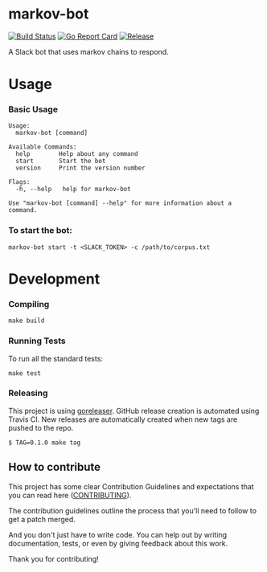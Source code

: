 # markov-bot

[![Build Status](https://travis-ci.com/cjonesy/markov-bot.svg?branch=master)](https://travis-ci.com/cjonesy/markov-bot) [![Go Report Card](https://goreportcard.com/badge/github.com/cjonesy/markov-bot)](https://goreportcard.com/report/github.com/cjonesy/markov-bot) [![Release](https://img.shields.io/github/release/cjonesy/markov-bot.svg)](https://github.com/cjonesy/markov-bot/releases/latest)

A Slack bot that uses markov chains to respond.

# Usage

### Basic Usage
```
Usage:
  markov-bot [command]

Available Commands:
  help        Help about any command
  start       Start the bot
  version     Print the version number

Flags:
  -h, --help   help for markov-bot

Use "markov-bot [command] --help" for more information about a command.
```

### To start the bot:
```shell script
markov-bot start -t <SLACK_TOKEN> -c /path/to/corpus.txt
```

# Development

### Compiling
```shell script
make build
```

### Running Tests
To run all the standard tests:
```shell script
make test
```

### Releasing
This project is using [goreleaser](https://goreleaser.com). GitHub release creation is automated using Travis CI. New releases are automatically created when new tags are pushed to the repo.
```shell script
$ TAG=0.1.0 make tag
```

## How to contribute
This project has some clear Contribution Guidelines and expectations that you can read here ([CONTRIBUTING](CONTRIBUTING.md)).

The contribution guidelines outline the process that you'll need to follow to get a patch merged.

And you don't just have to write code. You can help out by writing documentation, tests, or even by giving feedback about this work.

Thank you for contributing!